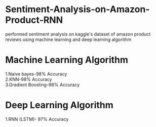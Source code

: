 # Sentiment-Analysis-on-Amazon-Product-RNN
performed sentiment analysis on kaggle's dataset of amazon product reviews using machine learning and deep learning algorithm</br>

# Machine Learning Algorithm
1.Naive bayes-98% Accuracy</br>
2.KNN-98% Accuracy</br>
3.Gradient Boosting-98% Accuracy</br>

# Deep Learning Algorithm
1.RNN (LSTM)- 97% Accuracy
